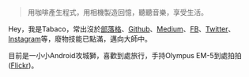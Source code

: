 > 用咖啡產生程式，用相機製造回憶，聽聽音樂，享受生活。

Hey，我是Tabaco，常出沒於[部落格](https://tabacowang.me)、[Github](https://github.com/7a6ac0)、[Medium](https://medium.com/@tabacowang)、[FB](https://www.facebook.com/tabaco.wang)、[Twitter](https://twitter.com/7a6ac0)、[Instagram](https://www.instagram.com/tabacowang/)等，廢物技能已點滿，邁向大師中。

目前是一小小Android攻城獅，喜歡到處旅行，手持Olympus EM-5到處拍拍([Flickr](https://www.flickr.com/photos/7a6ac0/))。